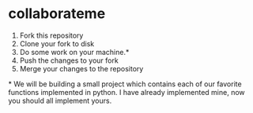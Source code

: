 # collaborateme

1. Fork this repository
2. Clone your fork to disk 
3. Do some work on your machine.*
4. Push the changes to your fork
5. Merge your changes to the repository

\* We will be building a small project which contains each of our favorite functions implemented in python. I have already implemented mine, now you should all implement yours. 
